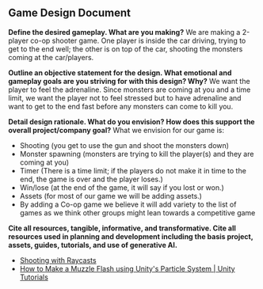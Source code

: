 ## Game Design Document


**Define the desired gameplay. What are you making?**
We are making a 2-player co-op shooter game. One player is inside the car driving, trying to get to the end well; the other is on top of the car, shooting the monsters coming at the car/players.


**Outline an objective statement for the design. What emotional and gameplay goals are you striving for with this design? Why?**
We want the player to feel the adrenaline. Since monsters are coming at you and a time limit, we want the player not to feel stressed but to have adrenaline and want to get to the end fast before any monsters can come to kill you.

**Detail design rationale. What do you envision? How does this support the overall project/company goal?**
What we envision for our game is:
- Shooting (you get to use the gun and shoot the monsters down)
- Monster spawning (monsters are trying to kill the player(s) and they are coming at you)
- Timer (There is a time limit; if the players do not make it in time to the end, the game is over and the player loses.)
- Win/lose (at the end of the game, it will say if you lost or won.)
- Assets (for most of our game we will be adding assets.)
- By adding a Co-op game we believe it will add variety to the list of games as we think other groups might lean towards a competitive game 


**Cite all resources, tangible, informative, and transformative. Cite all resources used in planning and development including the basis project, assets, guides, tutorials, and use of generative AI.**
- [Shooting with Raycasts](https://www.youtube.com/watch?v=THnivyG0Mvo)
- [How to Make a Muzzle Flash using Unity's Particle System | Unity Tutorials](https://www.youtube.com/watch?v=rf7gHVixmmc&t=164s)





